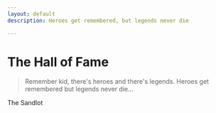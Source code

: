 ```yaml
---
layout: default
description: Heroes get remembered, but legends never die

---
```

# The Hall of Fame

> Remember kid, there's heroes and there's legends. Heroes get remembered but legends never die...

The Sandlot